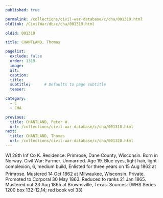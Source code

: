 ```yaml
---
published: true

permalink: /collections/civil-war-database/c/cha/001319.html
oldlink: /CivilWar/db/c/cha/001319.html

oldid: 001319

title: CHANTLAND, Thomas

pagelist:
  exclude: false
  order: 1319
  image: 
  alt:
  caption:
  title:
  subtitle:      # Defaults to page subtitle
  teaser:

category: 
  - C 
  - CHA

previous:
  title: CHANTLAND, Peter W.
  url: /collections/civil-war-database/c/cha/001318.html  
next:
  title: CHANTLAND, Thomas
  url: /collections/civil-war-database/c/cha/001320.html   
---
```

WI 28th Inf Co K. Residence: Primrose, Dane County, Wisconsin. Born in Norway. Civil War: Farmer. Unmarried. Age 19. Blue eyes, light hair, light complexion, 6&#146;, medium build, Enlisted for three years on 15 Aug 1862 at Primrose. Mustered 14 Oct 1862 at Milwaukee, Wisconsin. Private. Promoted to Corporal 30 May 1863. Reduced to ranks 21 Jan 1865. Mustered out 23 Aug 1865 at Brownsville, Texas. Sources: (WHS Series 1200 box 132-12,14; red book vol 33)